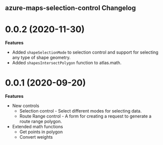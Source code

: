 ## azure-maps-selection-control Changelog

<a name="0.0.2"></a>
# 0.0.2 (2020-11-30)

**Features**

- Added `shapeSelectionMode` to selection control and support for selecting any type of shape geometry.
- Added `shapesIntersectPolygon` function to atlas.math.

<a name="0.0.1"></a>
# 0.0.1 (2020-09-20)

**Features**

- New controls
    - Selection control - Select different modes for selecting data.
    - Route Range control - A form for creating a request to generate a route range polygon.
- Extended math functions
    - Get points in polygon
    - Convert weights
